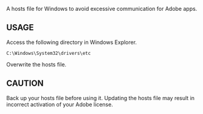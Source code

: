 A hosts file for Windows to avoid excessive communication for Adobe apps. 

## USAGE
Access the following directory in Windows Explorer.

```C:\Windows\System32\drivers\etc```

Overwrite the hosts file.

## CAUTION
Back up your hosts file before using it. Updating the hosts file may result in incorrect activation of your Adobe license.
